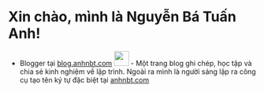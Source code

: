 # Xin chào, mình là Nguyễn Bá Tuấn Anh!</h2>
- Blogger tại [blog.anhnbt.com](https://blog.anhnbt.com/) <img src="https://media.giphy.com/media/WUlplcMpOCEmTGBtBW/giphy.gif" width="30"> - Một trang blog ghi chép, học tập và chia sẻ kinh nghiệm về lập trình. Ngoài ra mình là người sáng lập ra công cụ tạo tên ký tự đặc biệt tại [anhnbt.com](https://www.anhnbt.com/ky-tu-dac-biet)
